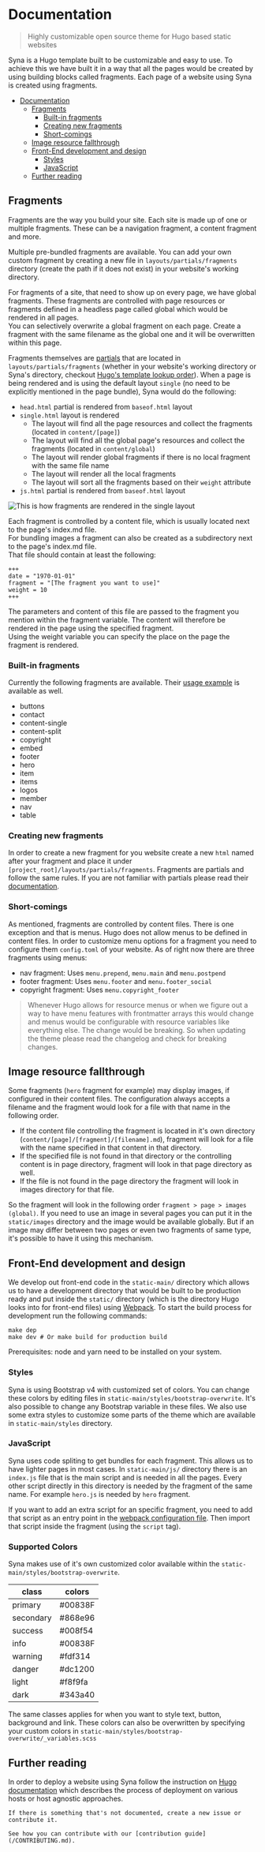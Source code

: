 <!--
Copyright 2017 - The Syna Theme Authors

This work is licensed under a Creative Commons Attribution-ShareAlike 4.0 International License;
you may not use this file except in compliance with the License.
You may obtain a copy of the License at
    https://creativecommons.org/licenses/by-sa/4.0/legalcode
Unless required by applicable law or agreed to in writing, documentation
distributed under the License is distributed on an "AS IS" BASIS,
WITHOUT WARRANTIES OR CONDITIONS OF ANY KIND, either express or implied.
See the License for the specific language governing permissions and
limitations under the License.
-->

# Documentation

> Highly customizable open source theme for Hugo based static websites

Syna is a Hugo template built to be customizable and easy to use. To achieve this we have built it in a way that all the pages would be created by using building blocks called fragments. Each page of a website using Syna is created using fragments.

<!-- TOC -->

- [Documentation](#documentation)
  - [Fragments](#fragments)
    - [Built-in fragments](#built-in-fragments)
    - [Creating new fragments](#creating-new-fragments)
    - [Short-comings](#short-comings)
  - [Image resource fallthrough](#image-resource-fallthrough)
  - [Front-End development and design](#front-end-development-and-design)
    - [Styles](#styles)
    - [JavaScript](#javascript)
  - [Further reading](#further-reading)

<!-- /TOC -->

## Fragments

Fragments are the way you build your site. Each site is made up of one or multiple fragments. These can be a navigation fragment, a content fragment and more.

Multiple pre-bundled fragments are available. You can add your own custom fragment by creating a new file in `layouts/partials/fragments` directory (create the path if it does not exist) in your website's working directory.

For fragments of a site, that need to show up on every page, we have global fragments. These fragments are controlled with page resources or fragments defined in a headless page called global which would be rendered in all pages.  
You can selectively overwrite a global fragment on each page. Create a fragment with the same filename as the global one and it will be overwritten within this page.

Fragments themselves are [partials](https://gohugo.io/templates/partials/) that are located in `layouts/partials/fragments` (whether in your website's working directory or Syna's directory, checkout [Hugo's template lookup order](https://gohugo.io/templates/lookup-order/)). When a page is being rendered and is using the default layout `single` (no need to be explicitly mentioned in the page bundle), Syna would do the following:

- `head.html` partial is rendered from `baseof.html` layout
- `single.html` layout is rendered
  - The layout will find all the page resources and collect the fragments (located in `content/[page]`)
  - The layout will find all the global page's resources and collect the fragments (located in `content/global`)
  - The layout will render global fragments if there is no local fragment with the same file name
  - The layout will render all the local fragments
  - The layout will sort all the fragments based on their `weight` attribute
- `js.html` partial is rendered from `baseof.html` layout

![This is how fragments are rendered in the single layout](/docs/fragments-01.png)

Each fragment is controlled by a content file, which is usually located next to the page's index.md file.  
For bundling images a fragment can also be created as a subdirectory next to the page's index.md file.  
That file should contain at least the following:

```
+++
date = "1970-01-01"
fragment = "[The fragment you want to use]"
weight = 10
+++
```

The parameters and content of this file are passed to the fragment you mention within the fragment variable. The content will therefore be rendered in the page using the specified fragment.  
Using the weight variable you can specify the place on the page the fragment is rendered.

### Built-in fragments

Currently the following fragments are available. Their [usage example](https://github.com/okkur/syna/tree/master/exampleSite/content/index) is available as well.

- buttons
- contact
- content-single
- content-split
- copyright
- embed
- footer
- hero
- item
- items
- logos
- member
- nav
- table

### Creating new fragments

In order to create a new fragment for you website create a new `html` named after your fragment and place it under `[project_root]/layouts/partials/fragments`. Fragments are partials and follow the same rules. If you are not familiar with partials please read their [documentation](https://gohugo.io/templates/partials/).

### Short-comings

As mentioned, fragments are controlled by content files. There is one exception and that is menus. Hugo does not allow menus to be defined in content files. In order to customize menu options for a fragment you need to configure them `config.toml` of your website. As of right now there are three fragments using menus:

- nav fragment: Uses `menu.prepend`, `menu.main` and `menu.postpend`
- footer fragment: Uses `menu.footer` and `menu.footer_social`
- copyright fragment: Uses `menu.copyright_footer`

> Whenever Hugo allows for resource menus or when we figure out a way to have menu features with frontmatter arrays this would change and menus would be configurable with resource variables like everything else. The change would be breaking. So when updating the theme please read the changelog and check for breaking changes.

## Image resource fallthrough

Some fragments (`hero` fragment for example) may display images, if configured in their content files. The configuration always accepts a filename and the fragment would look for a file with that name in the following order.

- If the content file controlling the fragment is located in it's own directory (`content/[page]/[fragment]/[filename].md`), fragment will look for a file with the name specified in that content in that directory.
- If the specified file is not found in that directory or the controlling content is in page directory, fragment will look in that page directory as well.
- If the file is not found in the page directory the fragment will look in images directory for that file.

So the fragment will look in the following order `fragment > page > images (global)`. If you need to use an image in several pages you can put it in the `static/images` directory and the image would be available globally. But if an image may differ between two pages or even two fragments of same type, it's possible to have it using this mechanism.

## Front-End development and design

We develop out front-end code in the `static-main/` directory which allows us to have a development directory that would be built to be production ready and put inside the `static/` directory (which is the directory Hugo looks into for front-end files) using [Webpack](https://webpack.js.org/). To start the build process for development run the following commands:

```
make dep
make dev # Or make build for production build
```

Prerequisites: node and yarn need to be installed on your system.

### Styles

Syna is using Bootstrap v4 with customized set of colors. You can change these colors by editing files in `static-main/styles/bootstrap-overwrite`. It's also possible to change any Bootstrap variable in these files. We also use some extra styles to customize some parts of the theme which are available in `static-main/styles` directory.

### JavaScript

Syna uses code spliting to get bundles for each fragment. This allows us to have lighter pages in most cases. In `static-main/js/` directory there is an `index.js` file that is the main script and is needed in all the pages. Every other script directly in this directory is needed by the fragment of the same name. For example `hero.js` is needed by `hero` fragment.

If you want to add an extra script for an specific fragment, you need to add that script as an entry point in the [webpack configuration file](/webpack.config.js). Then import that script inside the fragment (using the `script` tag).

### Supported Colors

Syna makes use of it's own customized color available within the `static-main/styles/bootstrap-overwrite`.

| class     | colors  |
| --------- | ------- |
| primary   | #00838F |
| secondary | #868e96 |
| success   | #008f54 |
| info      | #00838F |
| warning   | #fdf314 |
| danger    | #dc1200 |
| light     | #f8f9fa |
| dark      | #343a40 |

The same classes applies for when you want to style text, button, background and link. These colors can also be overwritten by specifying your custom colors in `static-main/styles/bootstrap-overwrite/_variables.scss`

## Further reading

In order to deploy a website using Syna follow the instruction on [Hugo documentation](https://gohugo.io/hosting-and-deployment/) which describes the process of deployment on various hosts or host agnostic approaches.

```
If there is something that's not documented, create a new issue or contribute it.

See how you can contribute with our [contribution guide](/CONTRIBUTING.md).
```
